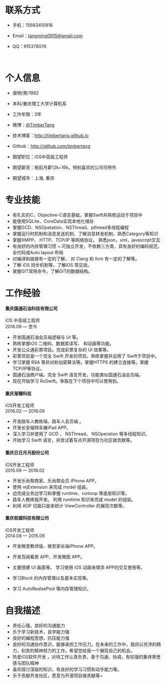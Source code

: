 # 联系方式
- 手机：15683410918

- Email：tangming0915@gmail.com 

- QQ：915378076

  ​

# 个人信息

- 唐明/男/1992
- 本科/重庆理工大学计算机系 
- 工作年限：3年
- 微博：[@TimberTang](http://weibo.com/TimberTang) 
- 技术博客：http://timbertang.github.io
- Github：http://github.com/timbertang

- 期望职位：iOS中高级工程师
- 期望薪资：税前月薪12k~16k，特别喜欢的公司可例外
- 期望城市：上海, 重庆 

# 专业技能

- 有扎实的C，Objective-C语言基础，掌握Swift并熟练运动于项目中
- 能使用SQLite、CoreData实现本地化储存
- 掌握GCD、NSOpetation、NSThread、pthread多线程编程
- 掌握运行时机制和消息发送机制、了解消息转发机制、熟悉Category等知识  
- 掌握XMPP、 HTTP、TCP/IP 等网络协议， 熟悉json，xml，javascript交互
- 有良好的内存管理习惯 ~.可独立开发，不依赖三方类，具有良好的编码规范，全代码或Auto layout 布局
- 对编译和链接有一定的了解， 对 Clang 和 llvm 有一定的了解等。
- 了解 iOS 同步机制等。了解iOS 常见锁。
- 掌握GIT常用命令，了解GIT的数据结构。

# 工作经验

#### 重庆国通石油科技有限公司
iOS 中高级工程师  
2016.09 — 至今  

- 开发国通石油会员端逻辑与 UI 等。  
- 熟练掌握iOS 二维码、数据库读写、 和动画等功能。  
- 开发公众通彩票项目。完成彩票复杂的 UI 效果等。  
- 彩票项目是一个完全 Swift 开发的项目。熟练掌握并运用了 Swift于项目中。  
- 学习掌握 RSA 等非对称加密算法等。掌握HTTPS 的建立连接等。掌握TCP/IP等协议。  
- 国通石油商户端。完全 Swift 语言开发，功能类似国通石油会员端。  
- 现在开始学习 RxSwift。争取在下个项目中可以使用到。  

#### 重庆渐臻科技
iOS开发工程师  
2016.02 — 2016.09  

- 开发路车人教练端、路车人会员端 。   
- 开发长安福特车展iPad APP。  
- 深入学习并使用了 GCD ， NSThread， NSOperation 等多线程知识。  
- 开始学习 Swift 语言，并尝试着写点开源项目为社区做贡献等。

#### 重庆日日月月股份公司
iOS开发工程师  
2015.09 — 2016.02  

- 开发乐尚帮商家、乐尚帮会员 iPhone APP。  
- 使用 mjExtension 来完成 model 组装。  
- 边完成业务边学习和掌握 runtime、runloop 等底层知识等。  
- 路车人教练版开发。 利用 rumtime 知识来完成 model 的组装。  
- 利用 AOP 切面只是来统计 ViewController 的展现次数等。


#### 重庆软媒科技有限公司
iOS开发工程师  
2014.08 — 2015.06  

- 开发微至教师版、微至家长端iPhone APP。  


- 开发百闻看房 APP、开发微图 APP。  
- 主要搭建 UI 画面等。 学习使用 iOS 动画来增添 APP的交互使用等。  
- 学习Block 的内存管理以及基本实现等。  
- 学习 AutoRealsePool 等内存管理知识。  

# 自我描述

- 责任心强，良好的沟通能力
- 乐于学习新技术，自学能力强
- 良好的编程思想，抗压能力强
- 良好的沟通协作意识，能够承担工作压力。在未来的工作中，我将以充沛的精力，刻苦的精神努力的工作。希望您给我一个展现自己的机会。
- 热爱iOS软件开发 ，对待工作认真负责，善于沟通、协调，有较强的集体荣誉感与团队精神
- 喜欢探讨深层的知识，有良好的学习习惯和动手能力等。
- 乐于贡献开发社区，愿意为开源项目做贡献等~